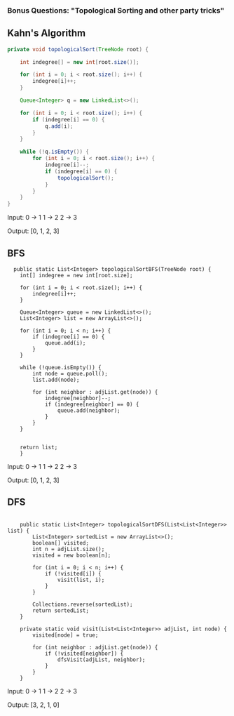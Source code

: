 ### Bonus Questions: "Topological Sorting and other party tricks"

## Kahn's Algorithm
```Java
private void topologicalSort(TreeNode root) {

	int indegree[] = new int[root.size()];

	for (int i = 0; i < root.size(); i++) {
		indegree[i]++;
	}

	Queue<Integer> q = new LinkedList<>();

	for (int i = 0; i < root.size(); i++) {
		if (indegree[i] == 0) {
			q.add(i);
		}
	}

	while (!q.isEmpty()) {
		for (int i = 0; i < root.size(); i++) {
			indegree[i]--;
			if (indegree[i] == 0) {
				topologicalSort();
			}
		}
	}
}
```
Input:
0 -> 1
1 -> 2
2 -> 3

Output:
\[0, 1, 2, 3]

## BFS
```
  public static List<Integer> topologicalSortBFS(TreeNode root) {
	int[] indegree = new int[root.size];
	
	for (int i = 0; i < root.size(); i++) {
		indegree[i]++;
	}
	
	Queue<Integer> queue = new LinkedList<>();
	List<Integer> list = new ArrayList<>();
	
	for (int i = 0; i < n; i++) {
		if (indegree[i] == 0) {
			queue.add(i);
		}
	}
	
	while (!queue.isEmpty()) {
		int node = queue.poll();
		list.add(node); 
	
		for (int neighbor : adjList.get(node)) {
			indegree[neighbor]--;
			if (indegree[neighbor] == 0) {
				queue.add(neighbor);
			}
		}
	}
	
	
	return list;
	}
```
Input:
0 -> 1
1 -> 2
2 -> 3

Output:
\[0, 1, 2, 3]

## DFS
```

	public static List<Integer> topologicalSortDFS(List<List<Integer>> list) {
		List<Integer> sortedList = new ArrayList<>();
		boolean[] visited;
		int n = adjList.size();
		visited = new boolean[n];
	
		for (int i = 0; i < n; i++) {
			if (!visited[i]) {
				visit(list, i);
			}
		}
	
		Collections.reverse(sortedList);
		return sortedList;
	}
	
	private static void visit(List<List<Integer>> adjList, int node) {
		visited[node] = true;
		
		for (int neighbor : adjList.get(node)) {
			if (!visited[neighbor]) {
				dfsVisit(adjList, neighbor);
			}
		}
	}
```
Input:
0 -> 1
1 -> 2
2 -> 3

Output:
\[3, 2, 1, 0]
